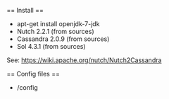 
== Install ==

* apt-get install openjdk-7-jdk 
* Nutch 2.2.1 (from sources)
* Cassandra 2.0.9 (from sources)
* Sol 4.3.1 (from sources)

See: https://wiki.apache.org/nutch/Nutch2Cassandra

== Config files ==

* /config
